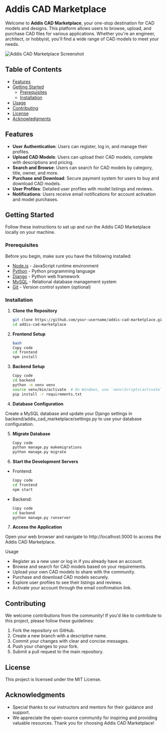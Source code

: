 # Addis CAD Marketplace

Welcome to **Addis CAD Marketplace**, your one-stop destination for CAD models and designs. This platform allows users to browse, upload, and purchase CAD files for various applications. Whether you're an engineer, architect, or hobbyist, you'll find a wide range of CAD models to meet your needs.

![Addis CAD Marketplace Screenshot](screenshot.png)

## Table of Contents

- [Features](#features)
- [Getting Started](#getting-started)
  - [Prerequisites](#prerequisites)
  - [Installation](#installation)
- [Usage](#usage)
- [Contributing](#contributing)
- [License](#license)
- [Acknowledgments](#acknowledgments)

## Features

- **User Authentication**: Users can register, log in, and manage their profiles.
- **Upload CAD Models**: Users can upload their CAD models, complete with descriptions and pricing.
- **Search and Browse**: Users can search for CAD models by category, title, owner, and more.
- **Purchase and Download**: Secure payment system for users to buy and download CAD models.
- **User Profiles**: Detailed user profiles with model listings and reviews.
- **Notifications**: Users receive email notifications for account activation and model purchases.

## Getting Started

Follow these instructions to set up and run the Addis CAD Marketplace locally on your machine.

### Prerequisites

Before you begin, make sure you have the following installed:

- [Node.js](https://nodejs.org/) - JavaScript runtime environment
- [Python](https://www.python.org/) - Python programming language
- [Django](https://www.djangoproject.com/) - Python web framework
- [MySQL](https://www.mysql.com/) - Relational database management system
- [Git](https://git-scm.com/) - Version control system (optional)

### Installation

1. **Clone the Repository**

   ```bash
   git clone https://github.com/your-username/addis-cad-marketplace.git
   cd addis-cad-marketplace
2. **Frontend Setup**

   ```bash
   bash
   Copy code
   cd frontend
   npm install

3. **Backend Setup**

   ```bash
   Copy code
   cd backend
   python -m venv venv
   source venv/bin/activate  # On Windows, use `venv\Scripts\activate`
   pip install -r requirements.txt

4. **Database Configuration**

Create a MySQL database and update your Django settings in backend/addis_cad_marketplace/settings.py to use your database configuration.

5. **Migrate Database**

   ```bash
   Copy code
   python manage.py makemigrations
   python manage.py migrate

6. **Start the Development Servers**

- Frontend:

   ```bash
   Copy code
   cd frontend
   npm start
- Backend:

   ```bash
   Copy code
   cd backend
   python manage.py runserver
7. **Access the Application**

Open your web browser and navigate to http://localhost:3000 to access the Addis CAD Marketplace.

Usage
- Register as a new user or log in if you already have an account.
- Browse and search for CAD models based on your requirements.
- Upload your own CAD models to share with the community.
- Purchase and download CAD models securely.
- Explore user profiles to see their listings and reviews.
- Activate your account through the email confirmation link.
## Contributing
We welcome contributions from the community! If you'd like to contribute to this project, please follow these guidelines:

1. Fork the repository on GitHub.
2. Create a new branch with a descriptive name.
3. Commit your changes with clear and concise messages.
4. Push your changes to your fork.
5. Submit a pull request to the main repository.

## License
This project is licensed under the MIT License.

## Acknowledgments
- Special thanks to our instructors and mentors for their guidance and support.
- We appreciate the open-source community for inspiring and providing valuable resources.
Thank you for choosing Addis CAD Marketplace!